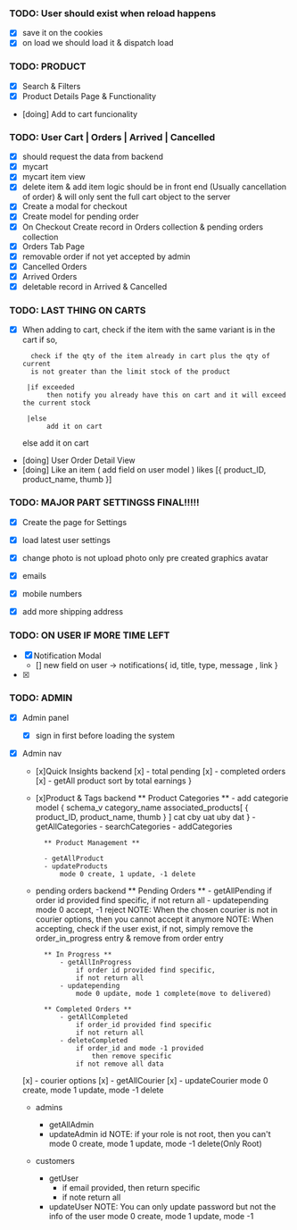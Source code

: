 ### TODO: User should exist when reload happens
- [x] save it on the cookies
- [x] on load we should load it & dispatch load

### TODO: PRODUCT
- [x] Search & Filters
- [x] Product Details Page & Functionality
- [doing] Add to cart funcionality

### TODO: User Cart | Orders | Arrived | Cancelled
- [x] should request the data from backend
- [x] mycart
- [x] mycart item view
- [x] delete item & add item logic should be in front end (Usually cancellation of order)
      & will only sent the full cart object to the server
- [x] Create a modal for checkout
- [x] Create model for pending order
- [x] On Checkout Create record in Orders collection & pending orders collection
- [x] Orders Tab Page
- [x] removable order if not yet accepted by admin
- [x] Cancelled Orders
- [x] Arrived Orders
- [x] deletable record in Arrived & Cancelled

### TODO: LAST THING ON CARTS 
- [x] When adding to cart, check if the item with the same variant is in the cart
     if so, 
     
        check if the qty of the item already in cart plus the qty of current
        is not greater than the limit stock of the product
       
       |if exceeded 
            then notify you already have this on cart and it will exceed the current stock

       |else 
            add it on cart

    else 
        add it on cart


- [doing] User Order Detail View
- [doing] Like an item ( add field on user model )
        likes [{ product_ID, product_name, thumb }]
        

### TODO: MAJOR PART SETTINGSS FINAL!!!!!
- [x] Create the page for Settings
- [x] load latest user settings
- [x] change photo is not upload photo only pre created graphics avatar
- [x] emails
- [x] mobile numbers
- [x] add more shipping address




### TODO: ON USER IF MORE TIME LEFT
- [x] Notification Modal
    - [] new field on user -> notifications{ id, title, type, message , link }
- [x]



### TODO: ADMIN
- [x] Admin panel
    - [x] sign in first before loading the system
- [x] Admin nav
    - [x]Quick Insights
        backend
           [x] - total pending
           [x] - completed orders
           [x] - getAll product sort by total earnings                }
    - [x]Product & Tags 
        backend
         ** Product Categories **
            - add categorie model
              {
                  schema_v
                  category_name
                  associated_products[
                      {
                          product_ID,
                          product_name,
                          thumb
                      }
                  ]
                  cat
                  cby
                  uat
                  uby
                  dat
              }
            - getAllCategories
            - searchCategories
            - addCategories

            ** Product Management **

            - getAllProduct
            - updateProducts
                mode 0 create, 1 update, -1 delete
            

    - pending orders 
        backend 
            ** Pending Orders **
                - getAllPending
                    if order id provided find specific,
                    if not return all
                - updatepending
                    mode 0 accept, -1 reject
             NOTE: When the chosen courier is not in courier options, then you cannot accept it anymore 
             NOTE: When accepting, check if the user exist, if not, simply remove the order_in_progress entry & remove from order entry
            
            ** In Progress **
                - getAllInProgress
                    if order id provided find specific,
                    if not return all
                - updatepending
                    mode 0 update, mode 1 complete(move to delivered)

            ** Completed Orders **
                - getAllCompleted
                    if order_id provided find specific
                    if not return all
                - deleteCompleted
                    if order_id and mode -1 provided
                        then remove specific
                    if not remove all data
                
   [x] - courier options 
       [x] - getAllCourier
       [x] - updateCourier
            mode 0 create, mode 1 update, mode -1 delete
        
    - admins 
        - getAllAdmin
        - updateAdmin
            id
            NOTE: if your role is not root, then you can't 
            mode 0 create, mode 1 update, mode -1 delete(Only Root)
        
    - customers 
        - getUser
            - if email provided, then return specific
            - if note return all
        - updateUser
            NOTE: You can only update password but not the info of the user
            mode 0 create,
            mode 1 update,
            mode -1 






